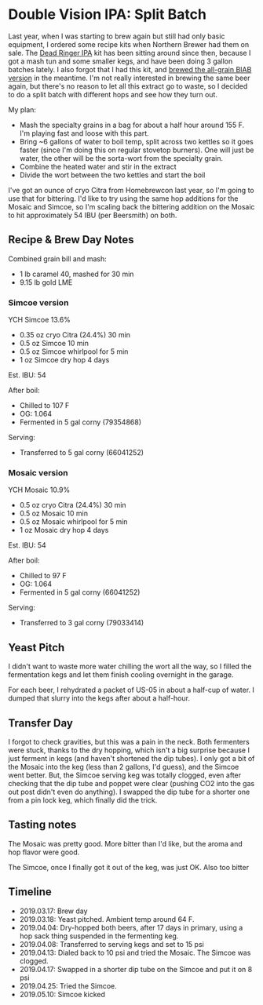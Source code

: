 # Double Vision IPA: Split Batch
Last year, when I was starting to brew again but still had only basic equipment, I ordered some recipe kits when Northern Brewer had them on sale. The [Dead Ringer IPA](https://www.northernbrewer.com/products/dead-ringer-ipa-extract-kit) kit has been sitting around since then, because I got a mash tun and some smaller kegs, and have been doing 3 gallon batches lately. I also forgot that I had this kit, and [brewed the all-grain BIAB version](32-DeadRingerIPA) in the meantime. I'm not really interested in brewing the same beer again, but there's no reason to let all this extract go to waste, so I decided to do a split batch with different hops and see how they turn out.

My plan:
- Mash the specialty grains in a bag for about a half hour around 155 F. I'm playing fast and loose with this part.
- Bring ~6 gallons of water to boil temp, split across two kettles so it goes faster (since I'm doing this on regular stovetop burners). One will just be water, the other will be the sorta-wort from the specialty grain.
- Combine the heated water and stir in the extract
- Divide the wort between the two kettles and start the boil

I've got an ounce of cryo Citra from Homebrewcon last year, so I'm going to use that for bittering. I'd like to try using the same hop additions for the Mosaic and Simcoe, so I'm scaling back the bittering addition on the Mosaic to hit approximately 54 IBU (per Beersmith) on both.

## Recipe & Brew Day Notes
Combined grain bill and mash:
- 1 lb caramel 40, mashed for 30 min
- 9.15 lb gold LME

### Simcoe version
YCH Simcoe 13.6%

- 0.35 oz cryo Citra (24.4%) 30 min
- 0.5 oz Simcoe 10 min
- 0.5 oz Simcoe whirlpool for 5 min
- 1 oz Simcoe dry hop 4 days

Est. IBU: 54

After boil:
- Chilled to 107 F
- OG: 1.064
- Fermented in 5 gal corny (79354868)

Serving:
- Transferred to 5 gal corny (66041252)

### Mosaic version
YCH Mosaic 10.9%

- 0.5 oz cryo Citra (24.4%) 30 min
- 0.5 oz Mosaic 10 min
- 0.5 oz Mosaic whirlpool for 5 min
- 1 oz Mosaic dry hop 4 days

Est. IBU: 54

After boil:
- Chilled to 97 F
- OG: 1.064
- Fermented in 5 gal corny (66041252)

Serving:
- Transferred to 3 gal corny (79033414)

## Yeast Pitch
I didn't want to waste more water chilling the wort all the way, so I filled the fermentation kegs and let them finish cooling overnight in the garage.

For each beer, I rehydrated a packet of US-05 in about a half-cup of water. I dumped that slurry into the kegs after about a half-hour.

## Transfer Day
I forgot to check gravities, but this was a pain in the neck. Both fermenters were stuck, thanks to the dry hopping, which isn't a big surprise because I just ferment in kegs (and haven't shortened the dip tubes). I only got a bit of the Mosaic into the keg (less than 2 gallons, I'd guess), and the Simcoe went better. But, the Simcoe serving keg was totally clogged, even after checking that the dip tube and poppet were clear (pushing CO2 into the gas out post didn't even do anything). I swapped the dip tube for a shorter one from a pin lock keg, which finally did the trick.

## Tasting notes
The Mosaic was pretty good. More bitter than I'd like, but the aroma and hop flavor were good.

The Simcoe, once I finally got it out of the keg, was just OK. Also too bitter 

## Timeline
- 2019.03.17: Brew day
- 2019.03.18: Yeast pitched. Ambient temp around 64 F.
- 2019.04.04: Dry-hopped both beers, after 17 days in primary, using a hop sack thing suspended in the fermenting keg.
- 2019.04.08: Transferred to serving kegs and set to 15 psi
- 2019.04.13: Dialed back to 10 psi and tried the Mosaic. The Simcoe was clogged.
- 2019.04.17: Swapped in a shorter dip tube on the Simcoe and put it on 8 psi
- 2019.04.25: Tried the Simcoe.
- 2019.05.10: Simcoe kicked

